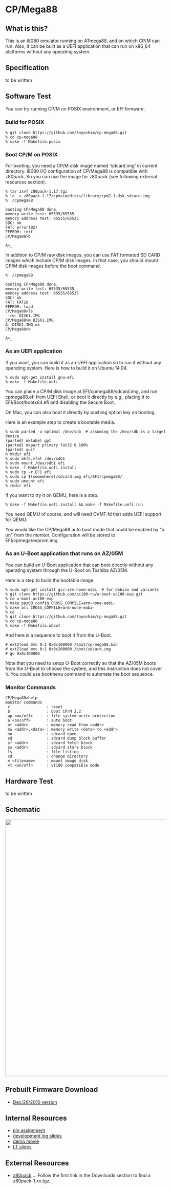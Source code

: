 # CP/Mega88

## What is this?
This is an i8080 emulator running on ATmega88, and on which CP/M can run. Also, it can be built as a UEFI application that can run on x86_64 platforms without any operating system.

## Specification
to be written

## Software Test
You can try running CP/M on POSIX environment, or EFI firmware.

### Build for POSIX
```
% git clone https://github.com/toyoshim/cp-mega88.git
% cd cp-mega88
% make -f Makefile.posix
```

### Boot CP/M on POSIX
For booting, you need a CP/M disk image named 'sdcard.img' in current directory. i8080 I/O configuration of CP/Mega88 is compatible with z80pack. So you can use the image for z80pack (see following external resources section).
```
% tar zxvf z80pack-1.17.tgz
% ln -s z80pack-1.17/cpmsim/disks/library/cpm2-1.dsk sdcard.img
% ./cpmega88

booting CP/Mega88 done.
memory write test: 65535/65535
memory address test: 65535/65535
SDC: ok
FAT: error(02)
EEPROM: init
CP/Mega88>b

A>_
```
In addition to CP/M raw disk images, you can use FAT formated SD CARD images which include CP/M disk images. In that case, you should mount CP/M disk images before the boot command.
```
% ./cpmega88

booting CP/Mega88 done.
memory write test: 65535/65535
memory address test: 65535/65535
SDC: ok
FAT: FAT16
EEPROM: load
CP/Mega88>ls
 -rw- DISK1.IMG
CP/Mega88>m DISK1.IMG
A: DISK1.IMG ok
CP/Mega88>b

A>_
```

### As an UEFI application
If you want, you can build it as an UEFI application so to run it without any operating system. Here is how to
build it on Ubuntu 14.04.
```
% sudo apt-get install gnu-efi
% make -f Makefile.uefi
```
You can place a CP/M disk image at EFI/cpmega88/sdcard.img, and run
cpmega88.efi from UEFI Shell, or boot it directly by e.g., placing it to
EFI/Boot/bootx64.efi and disabling the Secure Boot.

On Mac, you can also boot it directly by pushing option key on booting.

Here is an example step to create a bootable media.
```
% sudo parted -a optimal /dev/sdb  # assuming the /dev/sdb is a target device.
(parted) mklabel gpt
(parted) mkpart primary fat32 0 100%
(parted) quit
% mkdir efi
% sudo mkfs.vfat /dev/sdb1
% sudo mount /dev/sdb1 efi
% make -f Makefile.uefi install
% sudo cp -r EFI efi
% sudo cp $(somewhere)/sdcard.img efi/EFI/cpmega88/
% sudo umount efi
% rmdir efi
```

If you want to try it on QEMU, here is a step.
```
% make -f Makefile.uefi install && make -f Makefile.uefi run
```
You need QEMU of course, and will need OVMF.fd that adds UEFI support for QEMU.

You would like the CP/Mega88 auto boot mode that could be enabled by "a on"
from the monitor. Configuration will be stored to EFI/cpmega/eeprom.img

### As an U-Boot application that runs on AZ/05M
You can build an U-Boot application that can boot directly without any operating
system through the U-Boot on Toshiba AZ/05M.

Here is a step to build the bootable image.

```
% sudo apt-get install gcc-arm-none-eabi  # for debian and variants
% git clone https://github.com/ac100-ru/u-boot-ac100-exp.git
% cd u-boot-ac100-exp
% make paz00_config CROSS_COMPILE=arm-none-eabi-
% make all CROSS_COMPILE=arm-none-eabi-
% cd ..
% git clone https://github.com/toyoshim/cp-mega88.git
% cd cp-mega88
% make -f Makefile.uboot
```

And here is a sequence to boot it from the U-Boot.

```
# ext2load mmc 0:1 0x0c100000 /boot/cp-mega88.bin
# ext2load mmc 0:1 0x0c200000 /boot/sdcard.img
# go 0x0c100000
```

Note that you need to setup U-Boot correctly so that the AZ/05M boots from the
U-Boot to choose the system, and this instruction does not cover it.
You could use bootmenu command to automate the boot sequence.

### Monitor Commands
```
CP/Mega88>help
monitor commands
 r                : reset
 b                : boot CP/M 2.2
 wp <on/off>      : file system write protection
 a <on/off>       : auto boot
 mr <addr>        : memory read from <addr>
 mw <addr>,<data> : memory write <data> to <addr>
 so               : sdcard open
 sd               : sdcard dump block buffer
 sf <addr>        : sdcard fetch block
 ss <addr>        : sdcard store block
 ls               : file listing
 cd               : change directory
 m <filename>     : mount image disk
 vt <on/off>      : vt100 compatible mode
```

## Hardware Test
to be written

## Schematic
<a href="https://raw.github.com/wiki/toyoshim/cp-mega88/data/mega88_sch.png"><img src="https://raw.github.com/wiki/toyoshim/cp-mega88/data/mega88_sch.png" width="800"/></a>

## Prebuilt Firmware Download
 * [Dec/26/2010 version](https://raw.github.com/wiki/toyoshim/cp-mega88/data/cpmega88-20101226.hex "cpmega88-20101226.hex")

## Internal Resources
 * [pin assignment](https://github.com/toyoshim/cp-mega88/blob/wiki/Hardware.md)
 * [development log slides](https://docs.google.com/present/view?id=d6f82bz_5n23p4jc6)
 * [demo movie](http://www.sprasia.com/channel/toyoshim/20100127012926.html)
 * [LT slides](http://prezi.com/jgletspfbwa3/cpmega88/)

## External Resources
 * [z80pack](http://www.autometer.de/unix4fun/z80pack/) ... Follow the first link in the Downloads section to find a z80pack-1.xx.tgz.
